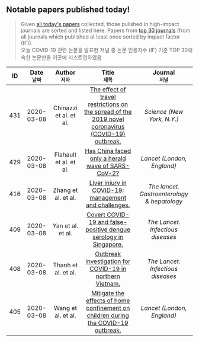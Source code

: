 ## Notable papers published today!

> Given [all today's papers](./allpapers.md) collected, those pulished in high-impact journals are sorted and listed here.
> Papers from [top 30 journals](./topj.md) (from all journals which published at least once sorted by impact factor (IF)).<br />
  오늘 COVID-19 관련 논문을 발표한 저널 중 논문 인용지수 (IF) 기준 TOP 30에 속한 논문만을 이곳에 리스트업하였음
  
|**ID** |**Date <br /><sub>날짜</sub>**|**Author <br /><sub>저자</sub>**| **Title <br /><sub>제목</sub>**| **Journal<br /><sub>저널</sub>** |
|:---:|:---:|:---:|:---------------:|:---:|
|431| 2020-03-08|  Chinazzi et al. et al.|  [The effect of travel restrictions on the spread of the 2019 novel coronavirus (COVID-19) outbreak.](https://www.ncbi.nlm.nih.gov/pubmed/32144116)|  *Science (New York, N.Y.)*| 
|429| 2020-03-08|  Flahault et al. et al.|  [Has China faced only a herald wave of SARS-CoV-2?](https://www.ncbi.nlm.nih.gov/pubmed/32145187)|  *Lancet (London, England)*| 
|416| 2020-03-08|  Zhang et al. et al.|  [Liver injury in COVID-19: management and challenges.](https://www.ncbi.nlm.nih.gov/pubmed/32145190)|  *The lancet. Gastroenterology & hepatology*| 
|409| 2020-03-08|  Yan et al. et al.|  [Covert COVID-19 and false-positive dengue serology in Singapore.](https://www.ncbi.nlm.nih.gov/pubmed/32145189)|  *The Lancet. Infectious diseases*| 
|408| 2020-03-08|  Thanh et al. et al.|  [Outbreak investigation for COVID-19 in northern Vietnam.](https://www.ncbi.nlm.nih.gov/pubmed/32145188)|  *The Lancet. Infectious diseases*| 
|405| 2020-03-08|  Wang et al. et al.|  [Mitigate the effects of home confinement on children during the COVID-19 outbreak.](https://www.ncbi.nlm.nih.gov/pubmed/32145186)|  *Lancet (London, England)*| 

